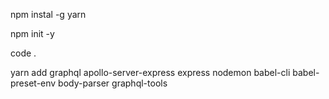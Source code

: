 npm instal -g yarn 

npm init -y

code . 

yarn add graphql apollo-server-express express nodemon babel-cli babel-preset-env body-parser graphql-tools